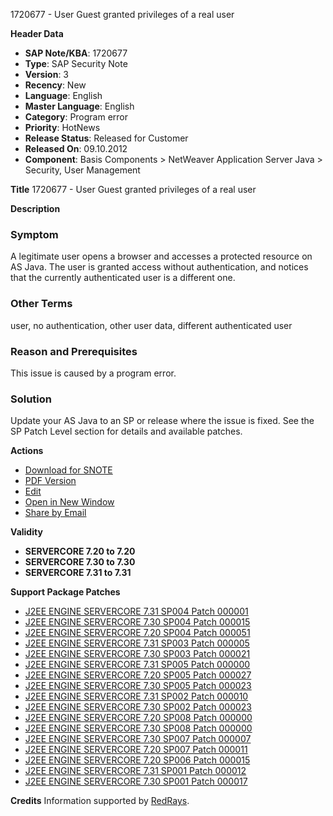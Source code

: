 1720677 - User Guest granted privileges of a real user

**Header Data**
- **SAP Note/KBA**: 1720677
- **Type**: SAP Security Note
- **Version**: 3
- **Recency**: New
- **Language**: English
- **Master Language**: English
- **Category**: Program error
- **Priority**: HotNews
- **Release Status**: Released for Customer
- **Released On**: 09.10.2012
- **Component**: Basis Components > NetWeaver Application Server Java > Security, User Management

**Title**
1720677 - User Guest granted privileges of a real user

**Description**

### Symptom
A legitimate user opens a browser and accesses a protected resource on AS Java. The user is granted access without authentication, and notices that the currently authenticated user is a different one.

### Other Terms
user, no authentication, other user data, different authenticated user

### Reason and Prerequisites
This issue is caused by a program error.

### Solution
Update your AS Java to an SP or release where the issue is fixed. See the SP Patch Level section for details and available patches.

**Actions**
- [Download for SNOTE](https://notesdownloads.sap.com/note/0040000017442632017)
- [PDF Version](https://userapps.support.sap.com/sap/support/sfm/notes/print/0001720677?language=en-US&token=FE995ED29ACE82473D0A0635F779DA47)
- [Edit](https://me.sap.com/sap/support/notes/edit/0001720677)
- [Open in New Window](https://me.sap.com/sap/support/notes/open/0001720677)
- [Share by Email](mailto:?subject=SAP%20Note%201720677&body=Check%20out%20this%20SAP%20Note:%20https://me.sap.com/notes/0001720677)

**Validity**
- **SERVERCORE 7.20 to 7.20**
- **SERVERCORE 7.30 to 7.30**
- **SERVERCORE 7.31 to 7.31**

**Support Package Patches**
- [J2EE ENGINE SERVERCORE 7.31 SP004 Patch 000001](https://userapps.support.sap.com/sap/support/swdc/notes?cvnr=01200314690200014373&support_package=SP004&patch_level=000001)
- [J2EE ENGINE SERVERCORE 7.30 SP004 Patch 000015](https://userapps.support.sap.com/sap/support/swdc/notes?cvnr=01200615320200014999&support_package=SP004&patch_level=000015)
- [J2EE ENGINE SERVERCORE 7.20 SP004 Patch 000051](https://userapps.support.sap.com/sap/support/swdc/notes?cvnr=01200615320200013150&support_package=SP004&patch_level=000051)
- [J2EE ENGINE SERVERCORE 7.31 SP003 Patch 000005](https://userapps.support.sap.com/sap/support/swdc/notes?cvnr=01200314690200014373&support_package=SP003&patch_level=000005)
- [J2EE ENGINE SERVERCORE 7.30 SP003 Patch 000021](https://userapps.support.sap.com/sap/support/swdc/notes?cvnr=01200615320200014999&support_package=SP003&patch_level=000021)
- [J2EE ENGINE SERVERCORE 7.31 SP005 Patch 000000](https://userapps.support.sap.com/sap/support/swdc/notes?cvnr=01200314690200014373&support_package=SP005&patch_level=000000)
- [J2EE ENGINE SERVERCORE 7.20 SP005 Patch 000027](https://userapps.support.sap.com/sap/support/swdc/notes?cvnr=01200615320200013150&support_package=SP005&patch_level=000027)
- [J2EE ENGINE SERVERCORE 7.30 SP005 Patch 000023](https://userapps.support.sap.com/sap/support/swdc/notes?cvnr=01200615320200014999&support_package=SP005&patch_level=000023)
- [J2EE ENGINE SERVERCORE 7.31 SP002 Patch 000010](https://userapps.support.sap.com/sap/support/swdc/notes?cvnr=01200314690200014373&support_package=SP002&patch_level=000010)
- [J2EE ENGINE SERVERCORE 7.30 SP002 Patch 000023](https://userapps.support.sap.com/sap/support/swdc/notes?cvnr=01200615320200014999&support_package=SP002&patch_level=000023)
- [J2EE ENGINE SERVERCORE 7.20 SP008 Patch 000000](https://userapps.support.sap.com/sap/support/swdc/notes?cvnr=01200615320200013150&support_package=SP008&patch_level=000000)
- [J2EE ENGINE SERVERCORE 7.30 SP008 Patch 000000](https://userapps.support.sap.com/sap/support/swdc/notes?cvnr=01200615320200014999&support_package=SP008&patch_level=000000)
- [J2EE ENGINE SERVERCORE 7.30 SP007 Patch 000007](https://userapps.support.sap.com/sap/support/swdc/notes?cvnr=01200615320200014999&support_package=SP007&patch_level=000007)
- [J2EE ENGINE SERVERCORE 7.20 SP007 Patch 000011](https://userapps.support.sap.com/sap/support/swdc/notes?cvnr=01200615320200013150&support_package=SP007&patch_level=000011)
- [J2EE ENGINE SERVERCORE 7.20 SP006 Patch 000015](https://userapps.support.sap.com/sap/support/swdc/notes?cvnr=01200615320200013150&support_package=SP006&patch_level=000015)
- [J2EE ENGINE SERVERCORE 7.31 SP001 Patch 000012](https://userapps.support.sap.com/sap/support/swdc/notes?cvnr=01200314690200014373&support_package=SP001&patch_level=000012)
- [J2EE ENGINE SERVERCORE 7.30 SP001 Patch 000017](https://userapps.support.sap.com/sap/support/swdc/notes?cvnr=01200615320200014999&support_package=SP001&patch_level=000017)

**Credits**
Information supported by [RedRays](https://redrays.io).